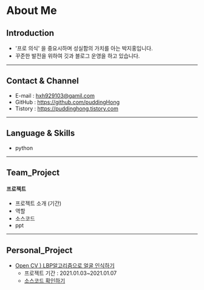 # About Me
## Introduction
- '프로 의식' 을 중요시하며 성실함의 가치를 아는 박지홍입니다.
- 꾸준한 발전을 위하여 깃과 블로그 운영을 하고 있습니다.
---
## Contact & Channel
- E-mail : hxh929103@gamil.com
- GitHub : <https://github.com/puddingHong>
- Tistory : <https://puddinghong.tistory.com>
---
## Language & Skills
- python
---
## Team_Project
#### 프로젝트
- 프로젝트 소개 (기간)
- 역할
- 소스코드
- ppt
---
## Personal_Project
* [ Open CV ) LBP알고리즘으로 얼굴 인식하기 ](https://jolly-cactus-19f.notion.site/OpenCV-1fb32c9ed0bc42cd85e3d25e262808e8)
    * 프로젝트 기간 : 2021.01.03~2021.01.07
    * [소스코드 확인하기](https://github.com/puddingHong/LBP.git)
